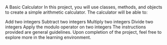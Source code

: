 A Basic Calculator
In this project, you will use classes, methods, and objects to create a simple arithmetic calculator. The calculator will be able to:

Add two integers
Subtract two integers
Multiply two integers
Divide two integers
Apply the modulo operator on two integers
The instructions provided are general guidelines. Upon completion of the project, feel free to explore more in the learning environment.
